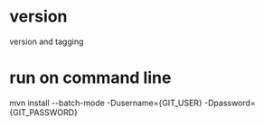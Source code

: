 # version
version and tagging

# run on command line
 mvn install --batch-mode -Dusername={GIT_USER} -Dpassword={GIT_PASSWORD}
